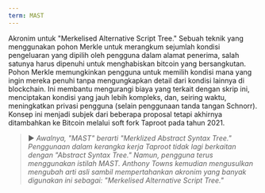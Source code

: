 ```yaml
---
term: MAST
---
```


Akronim untuk "Merkelised Alternative Script Tree." Sebuah teknik yang menggunakan pohon Merkle untuk merangkum sejumlah kondisi pengeluaran yang dipilih oleh pengguna dalam alamat penerima, salah satunya harus dipenuhi untuk menghabiskan bitcoin yang bersangkutan. Pohon Merkle memungkinkan pengguna untuk memilih kondisi mana yang ingin mereka penuhi tanpa mengungkapkan detail dari kondisi lainnya di blockchain. Ini membantu mengurangi biaya yang terkait dengan skrip ini, menciptakan kondisi yang jauh lebih kompleks, dan, seiring waktu, meningkatkan privasi pengguna (selain penggunaan tanda tangan Schnorr). Konsep ini menjadi subjek dari beberapa proposal tetapi akhirnya ditambahkan ke Bitcoin melalui soft fork Taproot pada tahun 2021.

> ► *Awalnya, "MAST" berarti "Merklized Abstract Syntax Tree." Penggunaan dalam kerangka kerja Taproot tidak lagi berkaitan dengan "Abstract Syntax Tree." Namun, pengguna terus menggunakan istilah MAST. Anthony Towns kemudian mengusulkan mengubah arti asli sambil mempertahankan akronim yang banyak digunakan ini sebagai: "Merkelised Alternative Script Tree."*